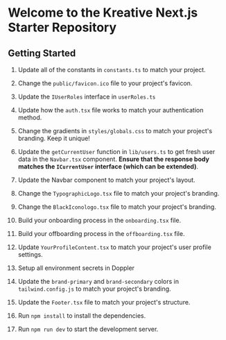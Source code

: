 # Welcome to the Kreative Next.js Starter Repository

## Getting Started

1. Update all of the constants in `constants.ts` to match your project.
2. Change the `public/favicon.ico` file to your project's favicon.
3. Update the `IUserRoles` interface in `userRoles.ts`
4. Update how the `auth.tsx` file works to match your authentication method.
5. Change the gradients in `styles/globals.css` to match your project's branding. Keep it unique!
6. Update the `getCurrentUser` function in `lib/users.ts` to get fresh user data in the `Navbar.tsx` component. **Ensure that the response body matches the `ICurrentUser` interface (which can be extended)**.
7. Update the Navbar component to match your project's layout.
8. Change the `TypographicLogo.tsx` file to match your project's branding.
9. Change the `BlackIconologo.tsx` file to match your project's branding.
10. Build your onboarding process in the `onboarding.tsx` file.
11. Build your offboarding process in the `offboarding.tsx` file.
12. Update `YourProfileContent.tsx` to match your project's user profile settings.
13. Setup all environment secrets in Doppler
14. Update the `brand-primary` and `brand-secondary` colors in `tailwind.config.js` to match your project's branding.
15. Update the `Footer.tsx` file to match your project's structure.

2. Run `npm install` to install the dependencies.
3. Run `npm run dev` to start the development server.